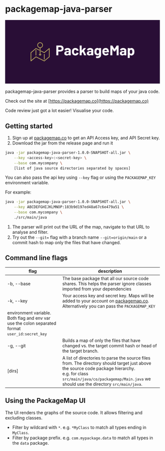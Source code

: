 # packagemap-java-parser

<img src="/cover.png" alt="PackageMap cover logo" title="PackageMap cover logo">

packagemap-java-parser provides a parser to build maps of your java code. 

Check out the site at [https://packagemap.co](https://packagemap.co)

Code review just got a lot easier! Visualise your code. 

## Getting started

1. Sign up at [packagemap.co](http://packagemap.co) to get an API Access key, and API Secret key.
2. Download the jar from the release page and run it

```bash
java -jar packagemap-java-parser-1.0.0-SNAPSHOT-all.jar \
    --key <access-key>:<secret-key> \
    --base com.mycompany \
    [list of java source directories separated by spaces]
```

You can also pass the api key using `--key` flag or using the `PACKAGEMAP_KEY` environment variable.

For example:

```bash
java -jar packagemap-java-parser-1.0.0-SNAPSHOT-all.jar \
    --key ABCDEFGHIJKLMNOP:183b9d197ed48a67c6e479a51 \
    --base com.mycompany \
    ./src/main/java
```

1. The parser will print out the URL of the map, navigate to that URL to analyse and filter. 
2. Try out the `--git=` flag with a branch name `--git=origin/main` or a commit hash to map only the files that have changed.

## Command line flags

| flag | description |
| --- | --- |
| -b, --base | The base package that all our source code shares. This helps the parser ignore classes imported from your dependencies |
| -k, --key | Your access key and secret key. Maps will be added to your account on [packagemap.co](https://packagemap.co). Alternatively you can pass the `PACKAGEMAP_KEY`
environment variable. Both flag and env var use the colon separated format `user_id:secret_key` |
| -g, --git | Builds a map of only the files that have changed vs. the target commit hash or head of the target branch.  |
| [dirs] | A list of directories to parse the source files from. The directory should target just above the source code package hierarchy.<br/> e.g. for class `src/main/java/co/packagemap/Main.java` we should use the directory `src/main/java`. |

## Using the PackageMap UI

The UI renders the graphs of the source code. It allows filtering and excluding classes. 

- Filter by wildcard with `*`. e.g. `*MyClass` to match all types ending in `MyClass`.
- Filter by package prefix. e.g. `com.mypackage.data` to match all types in the `data` package.
